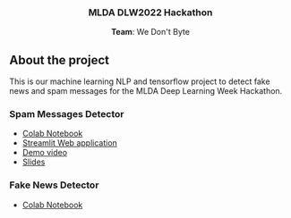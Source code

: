

<div align="center">
  <h3 align="center">MLDA DLW2022 Hackathon</h3>
  <p align="center"><b>Team</b>: We Don't Byte</p>
</div>

## About the project
This is our machine learning NLP and tensorflow project to detect fake news and spam messages for the MLDA Deep Learning Week Hackathon.

### Spam Messages Detector

- [Colab Notebook](https://colab.research.google.com/drive/1ZxDk8bp82HacuiUyDXPw2Illugd3SlFk?usp=sharing)
- [Streamlit Web application](https://a-alviento-mlda-deep-learning-week-hackathon-webapp-uwmzhh.streamlitapp.com/)
- [Demo video](https://youtu.be/op2V9PG9vpQ)
- [Slides](https://docs.google.com/presentation/d/1ZbYgrCt6HozJUwYfE8aAiuh0UEIb-K9q5oB7TGWj_Dk/edit?usp=sharing)

### Fake News Detector
- [Colab Notebook](https://colab.research.google.com/drive/1vRE473YjMeQdyyGFXGF0domuooqnQSzb)
